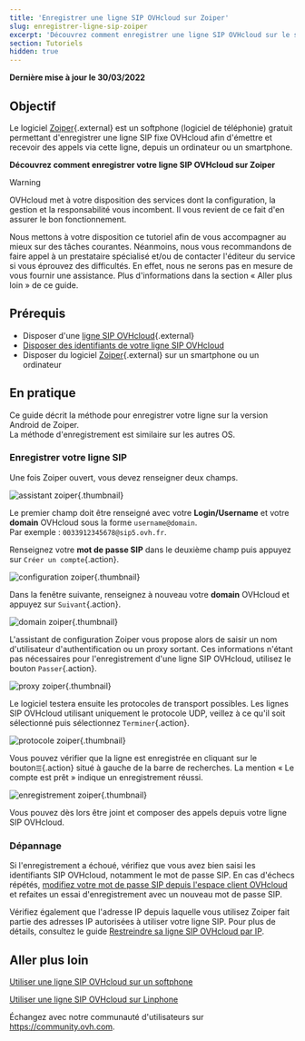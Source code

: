 ```yaml
---
title: 'Enregistrer une ligne SIP OVHcloud sur Zoiper'
slug: enregistrer-ligne-sip-zoiper
excerpt: 'Découvrez comment enregistrer une ligne SIP OVHcloud sur le softphone Zoiper'
section: Tutoriels
hidden: true
---
```


**Dernière mise à jour le 30/03/2022**

## Objectif

Le logiciel [Zoiper](https://www.zoiper.com/){.external} est un softphone (logiciel de téléphonie) gratuit permettant d'enregistrer une ligne SIP fixe OVHcloud afin d'émettre et recevoir des appels via cette ligne, depuis un ordinateur ou un smartphone.

**Découvrez comment enregistrer votre ligne SIP OVHcloud sur Zoiper**

> [!warning]
>
> OVHcloud met à votre disposition des services dont la configuration, la gestion et la responsabilité vous incombent. Il vous revient de ce fait d'en assurer le bon fonctionnement.
> 
> Nous mettons à votre disposition ce tutoriel afin de vous accompagner au mieux sur des tâches courantes. Néanmoins, nous vous recommandons de faire appel à un prestataire spécialisé et/ou de contacter l'éditeur du service si vous éprouvez des difficultés. En effet, nous ne serons pas en mesure de vous fournir une assistance. Plus d'informations dans la section « Aller plus loin » de ce guide.
> 

## Prérequis

- Disposer d'une [ligne SIP OVHcloud](https://www.ovhtelecom.fr/telephonie/voip/){.external}
- [Disposer des identifiants de votre ligne SIP OVHcloud](../enregistrer-ligne-sip-softphone)
- Disposer du logiciel [Zoiper](https://www.zoiper.com/en/voip-softphone/download/current){.external} sur un smartphone ou un ordinateur

## En pratique

Ce guide décrit la méthode pour enregistrer votre ligne sur la version Android de Zoiper. 
<br>La méthode d'enregistrement est similaire sur les autres OS.

### Enregistrer votre ligne SIP

Une fois Zoiper ouvert, vous devez renseigner deux champs.

![assistant zoiper](images/zoiper01.png){.thumbnail}

Le premier champ doit être renseigné avec votre **Login/Username** et votre **domain** OVHcloud sous la forme `username@domain`.<br>
Par exemple : `0033912345678@sip5.ovh.fr`.

Renseignez votre **mot de passe SIP** dans le deuxième champ puis appuyez sur `Créer un compte`{.action}.

![configuration zoiper](images/zoiper02.png){.thumbnail}

Dans la fenêtre suivante, renseignez à nouveau votre **domain** OVHcloud et appuyez sur `Suivant`{.action}.

![domain zoiper](images/zoiper03.png){.thumbnail}

L'assistant de configuration Zoiper vous propose alors de saisir un nom d'utilisateur d'authentification ou un proxy sortant. Ces informations n'étant pas nécessaires pour l'enregistrement d'une ligne SIP OVHcloud, utilisez le bouton `Passer`{.action}.

![proxy zoiper](images/zoiper04.png){.thumbnail}

Le logiciel testera ensuite les protocoles de transport possibles. Les lignes SIP OVHcloud utilisant uniquement le protocole UDP, veillez à ce qu'il soit sélectionné puis sélectionnez `Terminer`{.action}.

![protocole zoiper](images/zoiper05.png){.thumbnail}

Vous pouvez vérifier que la ligne est enregistrée en cliquant sur le bouton`☰`{.action} situé à gauche de la barre de recherches. La mention « Le compte est prêt » indique un enregistrement réussi.

![enregistrement zoiper](images/zoiper06.png){.thumbnail}

Vous pouvez dès lors être joint et composer des appels depuis votre ligne SIP OVHcloud.

### Dépannage

Si l'enregistrement a échoué, vérifiez que vous avez bien saisi les identifiants SIP OVHcloud, notamment le mot de passe SIP. En cas d'échecs répétés, [modifiez votre mot de passe SIP depuis l'espace client OVHcloud](https://docs.ovh.com/fr/voip/modifier-mot-de-passe-ligne-sip/) et refaites un essai d'enregistrement avec un nouveau mot de passe SIP.

Vérifiez également que l'adresse IP depuis laquelle vous utilisez Zoiper fait partie des adresses IP autorisées à utiliser votre ligne SIP. Pour plus de détails, consultez le guide [Restreindre sa ligne SIP OVHcloud par IP](https://docs.ovh.com/fr/voip/restreindre-ligne-sip-par-ip/).

## Aller plus loin

[Utiliser une ligne SIP OVHcloud sur un softphone](../enregistrer-ligne-sip-softphone)

[Utiliser une ligne SIP OVHcloud sur Linphone](../enregistrer-sip-linphone)

Échangez avec notre communauté d'utilisateurs sur <https://community.ovh.com>.